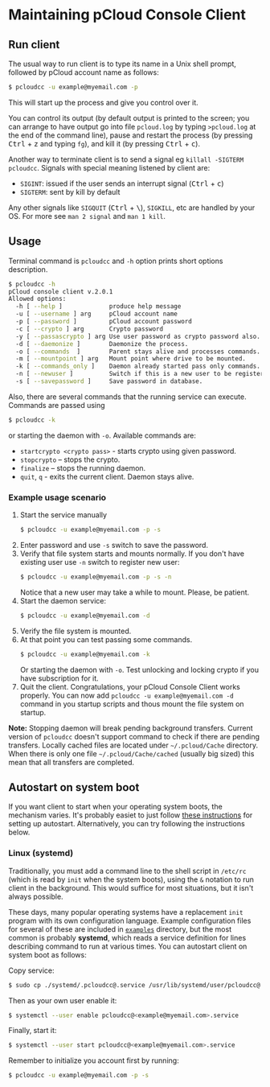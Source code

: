 # Maintaining pCloud Console Client

## Run client

The usual way to run client is to type its name in a Unix shell prompt,
followed by pCloud account name as follows:

```sh
$ pcloudcc -u example@myemail.com -p
```

This will start up the process and give you control over it.

You can control its output (by default output is printed to the screen;
you can arrange to have output go into file `pcloud.log` by typing
`>pcloud.log` at the end of the command line), pause and restart the
process (by pressing <kbd>Ctrl</kbd> + <kbd>z</kbd> and typing `fg`), and
kill it (by pressing <kbd>Ctrl</kbd> + <kbd>c</kbd>).

Another way to terminate client is to send a signal eg
`killall -SIGTERM pcloudcc`. Signals with special meaning listened by
client are:

- `SIGINT`: issued if the user sends an interrupt signal
  (<kbd>Ctrl</kbd> + <kbd>c</kbd>)
- `SIGTERM`: sent by kill by default

Any other signals like `SIGQUIT` (<kbd>Ctrl</kbd> + <kbd>\\</kbd>),
`SIGKILL`, etc are handled by your OS. For more see `man 2 signal` and
`man 1 kill`.

## Usage

Terminal command is `pcloudcc` and `-h` option prints short options description.

```sh
$ pcloudcc -h
pCloud console client v.2.0.1
Allowed options:
  -h [ --help ]             produce help message
  -u [ --username ] arg     pCloud account name
  -p [ --password ]         pCloud account password
  -c [ --crypto ] arg       Crypto password
  -y [ --passascrypto ] arg Use user password as crypto password also.
  -d [ --daemonize ]        Daemonize the process.
  -o [ --commands  ]        Parent stays alive and processes commands.
  -m [ --mountpoint ] arg   Mount point where drive to be mounted.
  -k [ --commands_only ]    Daemon already started pass only commands.
  -n [ --newuser ]          Switch if this is a new user to be registered.
  -s [ --savepassword ]     Save password in database.
```

Also, there are several commands that the running service can execute. Commands are passed using

```sh
$ pcloudcc -k
```

or  starting the daemon with `-o`. Available commands are:
- `startcrypto <crypto pass>` - starts crypto using given password.
- `stopcrypto` – stops the crypto.
- `finalize` – stops the running daemon.
- `quit`, `q` - exits the current client. Daemon stays alive.

### Example usage scenario

1. Start the service manually
   ```sh
   $ pcloudcc -u example@myemail.com -p -s
   ```
2. Enter password and use `-s` switch to save the password.
3. Verify that file system starts and mounts normally. If you don't have
   existing user use `-n` switch to register new user:
   ```sh
   $ pcloudcc -u example@myemail.com -p -s -n
   ```
   Notice that a new user may take a while to mount. Please, be patient.
4. Start the daemon service:
   ```sh
   $ pcloudcc -u example@myemail.com -d
   ```
5. Verify the file system is mounted.
6. At that point you can test passing some commands.
   ```sh
   $ pcloudcc -u example@myemail.com -k
   ```
   Or starting the daemon with `-o`. Test unlocking and locking crypto if you
   have subscription for it.
7. Quit the client. Congratulations, your pCloud Console Client works properly.
   You can now add `pcloudcc -u example@myemail.com -d` command in you startup
   scripts  and thous mount the file system on startup.

**Note:** Stopping daemon will break pending background transfers.
Current version of `pcloudcc` doesn't support command to check if there are
pending transfers. Locally cached files are located under `~/.pcloud/Cache`
directory. When there is only one file `~/.pcloud/Cache/cached` (usually big sized)
this mean that all transfers are completed.

## Autostart on system boot

If you want client to start when your operating system boots, the
mechanism varies. It's probably easiet to just follow
[these instructions](https://www.howtogeek.com/228467/how-to-make-a-program-run-at-startup-on-any-computer/)
for setting up autostart. Alternatively, you can try following the instructions below.

### Linux (systemd)

Traditionally, you must add a command line to the shell script in
`/etc/rc` (which is read by `init` when the system boots), using the `&`
notation to run client in the background. This would suffice for most
situations, but it isn't always possible.

These days, many popular operating systems have a replacement `init`
program with its own configuration language. Example configuration files
for several of these are included in 
[`examples`](https://github.com/sergeyklay/console-client/tree/master/examples)
directory, but the most common is probably **systemd**, which reads a service
definition for lines describing command to run at various times. You can
autostart client on system boot as follows:

Copy service:
```sh
$ sudo cp ./systemd/.pcloudcc@.service /usr/lib/systemd/user/pcloudcc@.service
```

Then as your own user enable it:
```sh
$ systemctl --user enable pcloudcc@<example@myemail.com>.service
```

Finally, start it:
```sh
$ systemctl --user start pcloudcc@<example@myemail.com>.service
```

Remember to initialize you account first by running:

```sh
$ pcloudcc -u example@myemail.com -p -s
```
